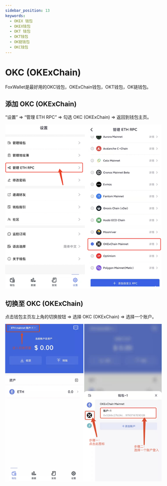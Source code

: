 ```yaml
---
sidebar_position: 13
keywords:
  - OKEX 钱包
  - OKEX钱包
  - OKT 钱包
  - OKT钱包
  - OK链钱包
  - OKC钱包
---
```


# OKC (OKExChain)

FoxWallet是最好用的OKC钱包，OKExChain钱包，OKT钱包，OK链钱包。

## 添加 OKC (OKExChain)

“设置” => “管理 ETH RPC” => 勾选 OKC (OKExChain) => 返回到钱包主页。

![](../img/add-okex.png)

## 切换至 OKC (OKExChain)

点击钱包主页左上角的切换按钮 => 选择 OKC (OKExChain) => 选择一个账户。

![](../img/switch-okex.png)